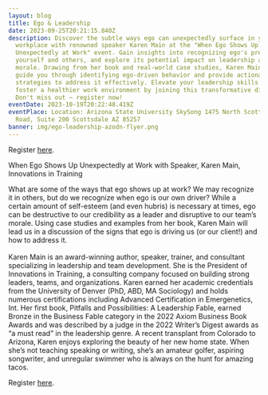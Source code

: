 ```yaml
---
layout: blog
title: Ego & Leadership
date: 2023-09-25T20:21:15.840Z
description: Discover the subtle ways ego can unexpectedly surface in your
  workplace with renowned speaker Karen Main at the "When Ego Shows Up
  Unexpectedly at Work" event. Gain insights into recognizing ego's presence in
  yourself and others, and explore its potential impact on leadership and team
  morale. Drawing from her book and real-world case studies, Karen Main will
  guide you through identifying ego-driven behavior and provide actionable
  strategies to address it effectively. Elevate your leadership skills and
  foster a healthier work environment by joining this transformative discussion.
  Don't miss out – register now!
eventDate: 2023-10-19T20:22:48.419Z
eventPlace: Location: Arizona State University SkySong 1475 North Scottsdale
  Road, Suite 200 Scottsdale AZ 85257
banner: img/ego-leadership-azodn-flyer.png
---
```

Register [here](https:/www.memberplanet.com/events/azodn/egoandleadership).

When Ego Shows Up Unexpectedly at Work with Speaker, Karen Main, Innovations in Training

What are some of the ways that ego shows up at work? We may recognize it in others, but do we recognize when ego is our own driver? While a certain amount of self-esteem (and even hubris) is necessary at times, ego can be destructive to our credibility as a leader and disruptive to our team’s morale. Using case studies and examples from her book, Karen Main will lead us in a discussion of the signs that ego is driving us (or our client!) and how to address it.\
\
Karen Main is an award-winning author, speaker, trainer, and consultant specializing in leadership and team development. She is the President of Innovations in Training, a consulting company focused on building strong leaders, teams, and organizations. Karen earned her academic credentials from the University of Denver (PhD, ABD, MA Sociology) and holds numerous certifications including Advanced Certification in Emergenetics, Int. Her first book, Pitfalls and Possibilities: A Leadership Fable, earned Bronze in the Business Fable category in the 2022 Axiom Business Book Awards and was described by a judge in the 2022 Writer’s Digest awards as “a must read” in the leadership genre. A recent transplant from Colorado to Arizona, Karen enjoys exploring the beauty of her new home state. When she’s not teaching speaking or writing, she’s an amateur golfer, aspiring songwriter, and unregular swimmer who is always on the hunt for amazing tacos.

Register [here](https:/www.memberplanet.com/events/azodn/egoandleadership).